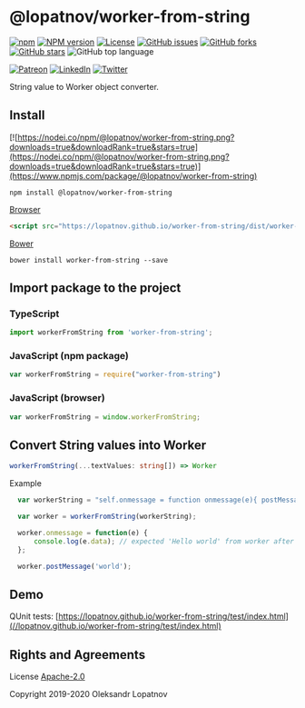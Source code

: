 # @lopatnov/worker-from-string

[![npm](https://img.shields.io/npm/dt/@lopatnov/worker-from-string)](https://www.npmjs.com/package/@lopatnov/worker-from-string)
[![NPM version](https://badge.fury.io/js/%40lopatnov%2Fworker-from-string.svg)](https://www.npmjs.com/package/@lopatnov/worker-from-string)
[![License](https://img.shields.io/github/license/lopatnov/worker-from-string)](https://github.com/lopatnov/worker-from-string/blob/master/LICENSE)
[![GitHub issues](https://img.shields.io/github/issues/lopatnov/worker-from-string)](https://github.com/lopatnov/worker-from-string/issues)
[![GitHub forks](https://img.shields.io/github/forks/lopatnov/worker-from-string)](https://github.com/lopatnov/worker-from-string/network)
[![GitHub stars](https://img.shields.io/github/stars/lopatnov/worker-from-string)](https://github.com/lopatnov/worker-from-string/stargazers)
![GitHub top language](https://img.shields.io/github/languages/top/lopatnov/worker-from-string)

[![Patreon](https://img.shields.io/badge/Donate-Patreon-informational)](https://www.patreon.com/lopatnov)
[![LinkedIn](https://img.shields.io/badge/-lopatnov-informational?style=flat&logo=linkedin)](https://www.linkedin.com/in/lopatnov/)
[![Twitter](https://img.shields.io/twitter/url?url=https%3A%2F%2Fwww.npmjs.com%2Fpackage%2F%40lopatnov%2Fworker-from-string)](https://twitter.com/intent/tweet?text=I%20want%20to%20share%20TypeScript%20library:&url=https%3A%2F%2Fwww.npmjs.com%2Fpackage%2F%40lopatnov%2Fworker-from-string)

String value to Worker object converter.

## Install

[![https://nodei.co/npm/@lopatnov/worker-from-string.png?downloads=true&downloadRank=true&stars=true](https://nodei.co/npm/@lopatnov/worker-from-string.png?downloads=true&downloadRank=true&stars=true)](https://www.npmjs.com/package/@lopatnov/worker-from-string)

```shell
npm install @lopatnov/worker-from-string
```

[Browser](https://lopatnov.github.io/worker-from-string/dist/worker-from-string.min.js)

```html
<script src="https://lopatnov.github.io/worker-from-string/dist/worker-from-string.min.js"></script>
```

[Bower](//registry.bower.io/packages/worker-from-string)

```shell
bower install worker-from-string --save
```

## Import package to the project

### TypeScript

```typescript
import workerFromString from 'worker-from-string';
```

### JavaScript (npm package)

```javascript
var workerFromString = require("worker-from-string")
```

### JavaScript (browser)

```javascript
var workerFromString = window.workerFromString;
```

## Convert String values into Worker

```typescript
workerFromString(...textValues: string[]) => Worker
```

Example

```typescript
  var workerString = "self.onmessage = function onmessage(e){ postMessage('Hello ' + e.data); }";

  var worker = workerFromString(workerString);

  worker.onmessage = function(e) {
      console.log(e.data); // expected 'Hello world' from worker after worker.postMessage('world')
  };

  worker.postMessage('world');
```

## Demo

QUnit tests: [https://lopatnov.github.io/worker-from-string/test/index.html](//lopatnov.github.io/worker-from-string/test/index.html)

## Rights and Agreements

License [Apache-2.0](https://github.com/lopatnov/worker-from-string/blob/master/LICENSE)

Copyright 2019-2020 Oleksandr Lopatnov
